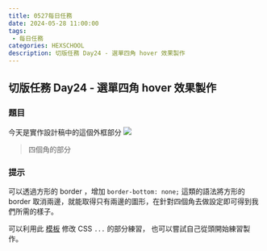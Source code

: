 ```yaml
---
title: 0527每日任務
date: 2024-05-28 11:00:00
tags:
 - 每日任務
categories: HEXSCHOOL
description: 切版任務 Day24 - 選單四角 hover 效果製作
---
```


## 切版任務 Day24 - 選單四角 hover 效果製作

### 題目 
今天是實作設計稿中的這個外框部分
![](https://imgur.com/AQP4g9l.png)
>四個角的部分

### 提示
可以透過方形的 border ，增加 `border-bottom: none;` 這類的語法將方形的 border 取消兩邊，就能取得只有兩邊的圖形，在針對四個角去做設定即可得到我們所需的樣子。

可以利用此 [模板](https://codepen.io/jmimiding4104/pen/vYwXBNq) 修改 CSS `...` 的部分練習，
也可以嘗試自己從頭開始練習製作。